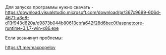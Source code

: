 Для запуска программы нужно скачать - https://download.visualstudio.microsoft.com/download/pr/367c9699-606d-4671-a3e8-d13f943d620a/d9873b044b80613cbfa642f28d6bec0f/aspnetcore-runtime-3.1.7-win-x86.exe

Если возникнут проблемы: 

https://t.me/maxpopelov
